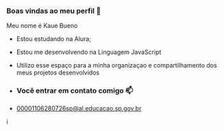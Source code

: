 ### Boas vindas ao meu perfil 💙

Meu nome é Kaue Bueno

- Estou estudando na Alura;
- Estou me desenvolvendo na Linguagem JavaScript
- Utilizo esse espaço para a minha organizaçao e compartilhamento dos meus projetos desenvolvidos

- ### Você entrar em contato comigo 📫

- 00001106280726sp@al.educacao.sp.gov.br

i

